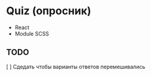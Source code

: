 # Quiz (опросник)

* React
* Module SCSS

## TODO

[ ] Сдедать чтобы варианты ответов перемешивались